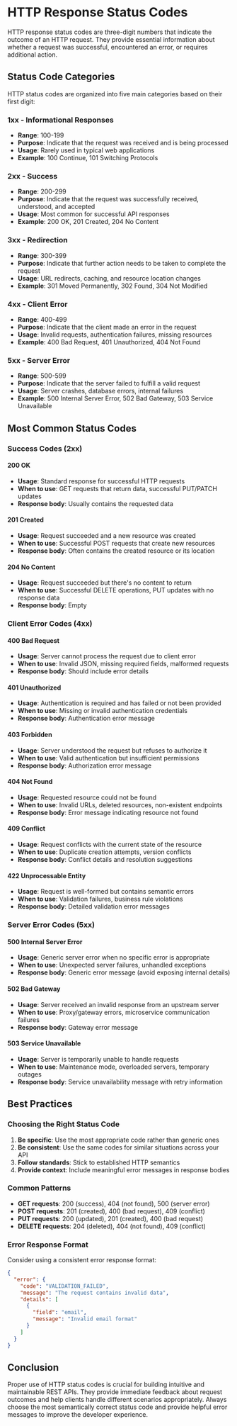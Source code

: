 # HTTP Response Status Codes

HTTP response status codes are three-digit numbers that indicate the outcome of an HTTP request. They provide essential information about whether a request was successful, encountered an error, or requires additional action.

## Status Code Categories

HTTP status codes are organized into five main categories based on their first digit:

### 1xx - Informational Responses
- **Range**: 100-199
- **Purpose**: Indicate that the request was received and is being processed
- **Usage**: Rarely used in typical web applications
- **Example**: 100 Continue, 101 Switching Protocols

### 2xx - Success
- **Range**: 200-299
- **Purpose**: Indicate that the request was successfully received, understood, and accepted
- **Usage**: Most common for successful API responses
- **Example**: 200 OK, 201 Created, 204 No Content

### 3xx - Redirection
- **Range**: 300-399
- **Purpose**: Indicate that further action needs to be taken to complete the request
- **Usage**: URL redirects, caching, and resource location changes
- **Example**: 301 Moved Permanently, 302 Found, 304 Not Modified

### 4xx - Client Error
- **Range**: 400-499
- **Purpose**: Indicate that the client made an error in the request
- **Usage**: Invalid requests, authentication failures, missing resources
- **Example**: 400 Bad Request, 401 Unauthorized, 404 Not Found

### 5xx - Server Error
- **Range**: 500-599
- **Purpose**: Indicate that the server failed to fulfill a valid request
- **Usage**: Server crashes, database errors, internal failures
- **Example**: 500 Internal Server Error, 502 Bad Gateway, 503 Service Unavailable

## Most Common Status Codes

### Success Codes (2xx)

#### 200 OK
- **Usage**: Standard response for successful HTTP requests
- **When to use**: GET requests that return data, successful PUT/PATCH updates
- **Response body**: Usually contains the requested data

#### 201 Created
- **Usage**: Request succeeded and a new resource was created
- **When to use**: Successful POST requests that create new resources
- **Response body**: Often contains the created resource or its location

#### 204 No Content
- **Usage**: Request succeeded but there's no content to return
- **When to use**: Successful DELETE operations, PUT updates with no response data
- **Response body**: Empty

### Client Error Codes (4xx)

#### 400 Bad Request
- **Usage**: Server cannot process the request due to client error
- **When to use**: Invalid JSON, missing required fields, malformed requests
- **Response body**: Should include error details

#### 401 Unauthorized
- **Usage**: Authentication is required and has failed or not been provided
- **When to use**: Missing or invalid authentication credentials
- **Response body**: Authentication error message

#### 403 Forbidden
- **Usage**: Server understood the request but refuses to authorize it
- **When to use**: Valid authentication but insufficient permissions
- **Response body**: Authorization error message

#### 404 Not Found
- **Usage**: Requested resource could not be found
- **When to use**: Invalid URLs, deleted resources, non-existent endpoints
- **Response body**: Error message indicating resource not found

#### 409 Conflict
- **Usage**: Request conflicts with the current state of the resource
- **When to use**: Duplicate creation attempts, version conflicts
- **Response body**: Conflict details and resolution suggestions

#### 422 Unprocessable Entity
- **Usage**: Request is well-formed but contains semantic errors
- **When to use**: Validation failures, business rule violations
- **Response body**: Detailed validation error messages

### Server Error Codes (5xx)

#### 500 Internal Server Error
- **Usage**: Generic server error when no specific error is appropriate
- **When to use**: Unexpected server failures, unhandled exceptions
- **Response body**: Generic error message (avoid exposing internal details)

#### 502 Bad Gateway
- **Usage**: Server received an invalid response from an upstream server
- **When to use**: Proxy/gateway errors, microservice communication failures
- **Response body**: Gateway error message

#### 503 Service Unavailable
- **Usage**: Server is temporarily unable to handle requests
- **When to use**: Maintenance mode, overloaded servers, temporary outages
- **Response body**: Service unavailability message with retry information

## Best Practices

### Choosing the Right Status Code
1. **Be specific**: Use the most appropriate code rather than generic ones
2. **Be consistent**: Use the same codes for similar situations across your API
3. **Follow standards**: Stick to established HTTP semantics
4. **Provide context**: Include meaningful error messages in response bodies

### Common Patterns
- **GET requests**: 200 (success), 404 (not found), 500 (server error)
- **POST requests**: 201 (created), 400 (bad request), 409 (conflict)
- **PUT requests**: 200 (updated), 201 (created), 400 (bad request)
- **DELETE requests**: 204 (deleted), 404 (not found), 409 (conflict)

### Error Response Format
Consider using a consistent error response format:

```json
{
  "error": {
    "code": "VALIDATION_FAILED",
    "message": "The request contains invalid data",
    "details": [
      {
        "field": "email",
        "message": "Invalid email format"
      }
    ]
  }
}
```

## Conclusion

Proper use of HTTP status codes is crucial for building intuitive and maintainable REST APIs. They provide immediate feedback about request outcomes and help clients handle different scenarios appropriately. Always choose the most semantically correct status code and provide helpful error messages to improve the developer experience.